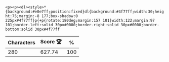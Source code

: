 `<p><p><dl><style>*{background:#e0e7ff;position:fixed}dl{background:#4f77ff;width:30;height:75;margin:-8 177;box-shadow:0 225px#4f77ff}p{+p{rotate:180deg;margin:157 101}width:122;margin:97 101;border-left:solid 30px#0000;border-right:solid 30px#0000;border-bottom:solid 30px#4f77ff`

| Characters | Score 🏆 | %   |
| ---------- | -------- | --- |
| 280        | 627.74   | 100 |
